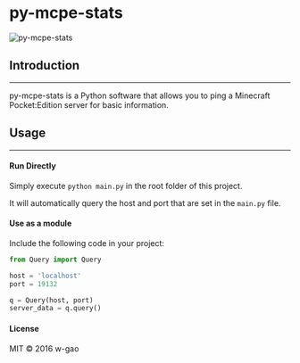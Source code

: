 # py-mcpe-stats

![py-mcpe-stats](https://github.com/w-gao/py-mcpe-stats/blob/master/images/logo.png)

## Introduction
------------
py-mcpe-stats is a Python software that allows you to ping a Minecraft Pocket:Edition server for basic information.

## Usage
-----
#### Run Directly

Simply execute `python main.py` in the root folder of this project.

It will automatically query the host and port that are set in the `main.py` file.


#### Use as a module

Include the following code in your project:

```python
from Query import Query

host = 'localhost'
port = 19132

q = Query(host, port)
server_data = q.query()
```

#### License

MIT &copy; 2016 w-gao